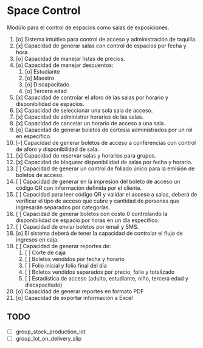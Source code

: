 # Space Control

Modúlo para el control de espacios como salas de exposiciones.

1. [o] Sistema intuitivo para control de acceso y administración de taquilla.
2. [x] Capacidad de generar salas con control de espacios por fecha y hora.
3. [o] Capacidad de manejar listas de precios.
4. [o] Capacidad de manejar descuentos:
    1. [o] Estudiante
    2. [o] Maestro
    3. [o] Discapacitado
    4. [o] Tercera edad
5. [x] Capacidad de controlar el aforo de las salas por horario y disponibilidad de espacios.
6. [x] Capacidad de seleccionar una sola sala de acceso.
7. [x] Capacidad de administrar horarios de las salas.
8. [x] Capacidad de cancelar un horario de acceso a una sala.
9. [o] Capacidad de generar boletos de cortesía administrados por un rol en específico.
10. [-] Capacidad de generar boletos de acceso a conferencias con control de aforo y disponibilidad de sala.
11. [x] Capacidad de reservar salas y horarios para grupos.
12. [x] Capacidad de bloquear disponibilidad de salas por fecha y horario.
13. [ ] Capacidad de generar un control de foliado único para la emisión de boletos de acceso.
14. [ ] Capacidad de generar en la impresión del boleto de acceso un código QR con información definida por el cliente.
15. [ ] Capacidad para leer código QR y validar el acceso a salas, deberá de verificar el tipo de acceso que cubre y cantidad de personas que ingresarán separados por categorías.
16. [ ] Capacidad de generar boletos con costo 0 controlando la disponibilidad de espacio por horas en un día especifico.
17. [ ] Capacidad de enviar boletos por email y SMS.
18. [o] El sistema deberá de tener la capacidad de controlar el flujo de ingresos en caja.
19. [ ] Capacidad de generar reportes de:
    1. [ ] Corte de caja
    2. [ ] Boletos vendidos por fecha y horario
    3. [ ] Folio inicial y folio final del día
    4. [ ] Boletos vendidos separados por precio, folio y totalizado
    5. [ ] Estadística de acceso (adulto, estudiante, niño, tercera edad y discapacitado)
20. [o] Capacidad de generar reportes en formato PDF
21. [o] Capacidad de exportar información a Excel


## TODO
* [ ] group_stock_production_lot
* [ ] group_lot_on_delivery_slip
